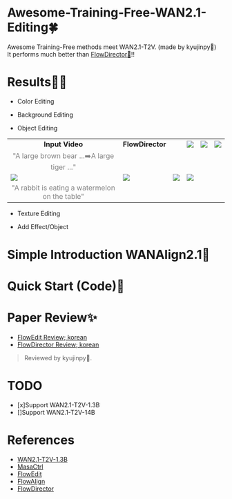 # Awesome-Training-Free-WAN2.1-Editing🍀  
Awesome Training-Free methods meet WAN2.1-T2V. (made by kyujinpy🤗)  
It performs much better than [FlowDirector🦚](https://github.com/Westlake-AGI-Lab/FlowDirector)!!  

# Results🐦‍🔥
- Color Editing

- Background Editing

- Object Editing
<table class="center">
<tr>
  <td style="text-align:center;"><b>Input Video</b></td>
  <td style="text-align:center;><b>WANAlign2.1</b></td>
  <td style="text-align:center;><b>FlowDirector</b></td>
  <td style="text-align:center;><b>WANEdit</b></td>
</tr>
<tr>
  <td><img src="./videos/bear_832.mp4"></td>
  <td><img src="./results/object_editing/wanalign_bear_2_tiger.mp4"></td>
  <td><img src="./results/object_editing/flowdirector_bear_2_tiger.mp4"></td>              
  <td><img src="./results/object_editing/wanedit_bear_2_tiger.mp4"></td>
</tr>
<tr>
  <td width=100% style="text-align:center;color:gray;">"A large brown bear ...➡️A large tiger ..."</td>
</tr>

<tr>
  <td><img src="./videos/sea_turtle_832"></td>
  <td><img src="./results/object_editing/video4.gif"></td>
  <td><img src="./results/object_editing/video5.gif"></td>           
  <td><img src="./results/object_editing/video6.gif"></td>
</tr>
<tr>
  <td width=100% style="text-align:center;color:gray;">"A rabbit is eating a watermelon on the table"</td>
</tr>
</table>

- Texture Editing

- Add Effect/Object


# Simple Introduction WANAlign2.1🦖

# Quick Start (Code)🥏

# Paper Review✨
- [FlowEdit Review; korean]()
- [FlowDirector Review; korean]()
> Reviewed by kyujinpy🤗.

# TODO
- [x]Support WAN2.1-T2V-1.3B
- []Support WAN2.1-T2V-14B

# References
- [WAN2.1-T2V-1.3B](https://huggingface.co/Wan-AI/Wan2.1-T2V-1.3B)
- [MasaCtrl](https://github.com/TencentARC/MasaCtrl)
- [FlowEdit](https://matankleiner.github.io/flowedit/)
- [FlowAlign](https://arxiv.org/abs/2505.23145)
- [FlowDirector](https://arxiv.org/abs/2506.05046)
